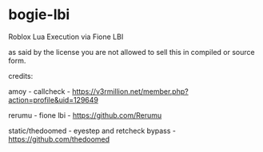# bogie-lbi
Roblox Lua Execution via Fione LBI

as said by the license you are not allowed to sell this in compiled or source form.

credits:

amoy - callcheck - https://v3rmillion.net/member.php?action=profile&uid=129649

rerumu - fione lbi - https://github.com/Rerumu

static/thedoomed - eyestep and retcheck bypass - https://github.com/thedoomed
